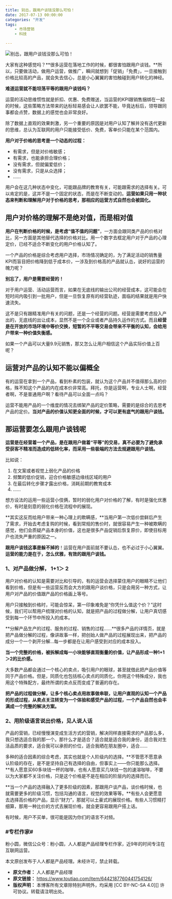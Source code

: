 ```yaml
---
title: 别怂，跟用户谈钱没那么可怕！
date: 2017-07-13 00:00:00
categories: "开发"
tags:
	- 市场营销
	- 科技

---
```


![别怂，跟用户谈钱没那么可怕！][NMJ2-2QFA-AJQI.jpg]

大家有这种感觉吗？**很多运营在落地工作的时候，都很害怕跟用户谈钱。**所以，只要做活动，做用户运营，做推广，瞬间就想到「促销」「免费」，一旦接触到价格比较高的产品，就会失去信心，总是小心翼翼的害怕触碰到用户转化的神经。

**难道运营就不能坦荡平等的跟用户谈钱吗？**

运营的活动思维惯性就是折扣、优惠、免费赠送，当运营的KPI跟销售捆绑在一起的时候，这些策略方法带来的达标轻易感会让人欲罢不能，毕竟达标后，领导跟同事都会点赞，数据上的感觉也会非常良好。

除了数据上直观的效果刺激，另一个重要的原因是对用户认知了解并没有迭代更新的思维，总认为互联网的用户只能接受低价、免费，客单价只能在某个范围内。

**用户对于价格的思考是一个动态的过程：**

 *  有需求，但是对价格敏感；
 *  有需求，也能承担合理价格；
 *  没有需求，但就偏爱低价；
 *  没有需求，只是从众选择；
 *  ……

用户会在这几种状态中变化，可能跟品牌的教育有关，可能跟需求的选择有关。可以肯定的是，这并不是一个固定的状态，而是在不断变动的。**运营如果只用一种状态来判断和理解用户对于价格的思考，那相应的运营方式自然也会被固化。**

## 用户对价格的理解不是绝对值，而是相对值 ##

**用户在判断价格的时候，是考虑“值不值的问题”**，一方面会跟同类产品的价格对比，另一方面是其他替代选择的价格对比。用一个数字去框定用户对于产品的心理定价，已经不适合不断变化的用户价格认知了。

一个产品的价格是综合考虑用户选择，市场情况确定的，为了满足活动的销售量KPI而盲目把价格降到低于成本价，一涉及到价格高的产品就认怂，说好的运营的魄力呢？

**别忘了，用户是需要经营的！**

对于用户运营、活动运营而言，如果在无底线的输出公司的经营成本，这可能会在短时间内吸引到一批用户，但是一旦恢复原有的经营轨迹，面临的结果就是用户快速流失。

这不是只有跟精准用户有关的问题，还是一个经营的问题。经营是需要考虑投入产出的，无底线的出让成本，显然不是一个企业或者产品持久运作的方式。而且**经营是在开放的市场环境中等价交换，短暂的不平等交易会带来不平衡的认知，会给用户带来一种价值失衡感。**

如果一个产品可以大量9.9元销售，那又怎么让用户相信这个产品实际价值上百呢？

## 运营对产品的认知不能以偏概全 ##

有的运营在拿到一个产品，看到朴素的包装，就认为这个产品并不值得那么高的价格，殊不知这个产品的内在成本价非常高。拜托，你是运营啊，专业人士啊，经营者啊，不是普通用户啊？看待产品可以全面一点吗？

运营不能用产品的一个维度的情况去绑架产品的定价策略，需要的是综合的去思考产品的定价。**当对产品的价值认知更全面的时候，才可以更有底气的跟用户谈钱。**

## 那运营要怎么跟用户谈钱呢 ##

**运营是在经营着一个产品，是在跟用户做着“平等”的交易，真不必要为了避免承受获客不精准而造成的低转化率，而采用一些极端的方法去规避跟用户谈钱。**

比如说：

1.  在文案或者视觉上弱化产品的价格
2.  频繁的低价促销，迎合价格敏感边缘线区域的用户
3.  在最后转化步骤才露出价格，消耗前期的教育成本
4.  ……

想方设法的运用一些运营小伎俩，暂时的弱化用户对价格的了解，有时是强化优惠价，有时是刻意的弱化价格在流程中的展现。

**其实这反而给用户带来一种心理上的欺瞒感，**当用户第一次低价尝鲜后产生了需求，开始去考虑复购的时候，看到常规的售价时，就很容易产生一种被欺瞒的感觉，他们会质疑产品本身的价值，这也是很多产品促销后恢复原价，即使目标用户也流失严重的原因之一。

**跟用户谈钱这事是躲不掉的**！运营在用户面前就不要认怂，也不必过于小心翼翼。**运营的能力是在于，怎么优雅，有效的跟用户谈钱。**

### **1、对产品做分解， 1+1＞ 2** ###

用户对价格的认知是需要对比和引导的，有的运营会选择蒙住用户的眼睛不让他们看到价格，但是有一些运营反而会大方的跟用户谈价格，只是会用另一种方式，让用户对产品的价值跟产品的价格画上等号。

用户只接触到价格时，可能会惊呆，第一印象难免是“你凭什么值这个价？”这时候，我们可以帮用户梳理对价格的认知，就是把产品的过程做分解，让用户真切感受到每一个环节中所投入的成本。

**分解产品生产的过程、服务的过程、销售的过程……**很多产品的详情页，就是把产品做分解的过程，像讲故事一样，把创始人做产品的过程展现出来，把产品的成分一个一个剥开分解…每一步都是在让用户感受到对应的成本投入。

**当一个完整的价格，被拆解成每一小块能够直观衡量的价值，让产品形成一种1+1＞2的比价感。**

大多数产品都会通过一个核心的卖点，吸引用户的眼球，甚至就借此把产品价值等同于产品价格。但是，同质化也包括核心卖点的同质化，你用这个特殊成分，我也用这个特殊配方，最终所谓的卖点反而变成了普遍的存在。

**把产品的过程做分解，让多个核心卖点用故事做串联，让用户直观的认知一个产品的形成过程，从卖点关注转变为一个体验和感受产品的过程，一个产品自然也会丰满成一个完整的解决方案。**

### **2、用阶级语言说出价格，见人说人话** ###

产品的营销，已经慢慢演变成生活方式的营销，解决同样直接需求的产品那么多，我只想选适合我的那一个。那什么才是适合？适合就是适合我的身份，适合我对生活品质的要求，适合我可以承担的价位，适合我晒在朋友圈中，适合……

多种的适合因素的综合考虑，其实也就是个人阶级内的选择。**不管愿不愿意承认阶级的存在，是不是坚持自己有选择的自由，但事实上——你只能那么选择。**有人愿意买60多块钱一杯的咖啡，也有人愿意买几块钱一包的速溶咖啡，不要以为大家都不关注价格，只是这个价格是不是在相应的阶层内的选择而已。

**当一个产品的选择融入了更多阶级的因素，那跟用户谈产品，谈价格时候，也就需要更多的阶级习惯，包括沟通的语言，视觉的效果等等。**有些人会更愿意去选择高价格的产品，显示“财力”，那就可以土豪式的展现价格。有些人习惯精打细算，那用一种比价的方式去展现价格，就会更容易跟用户搭上话。

有时候，用户不买单，很可能是因为你们的语言不对频。

### **\#专栏作家\#** ###

粉小圆，微信公众号：粉小圆，人人都是产品经理专栏作家，近9年的时间专注在互联网运营。

本文原创发布于人人都是产品经理。未经许可，禁止转载。


[NMJ2-2QFA-AJQI.jpg]: /pro/os/crawler/NMJ2-2QFA-AJQI.jpg
 *  **原文作者：** 人人都是产品经理
 *  **原文链接：** https://www.toutiao.com/item/6442187760441754126/
 *  **版权声明：** 本博客所有文章除特别声明外，均采用 [CC BY-NC-SA 4.0][] 许可协议。转载请注明出处。